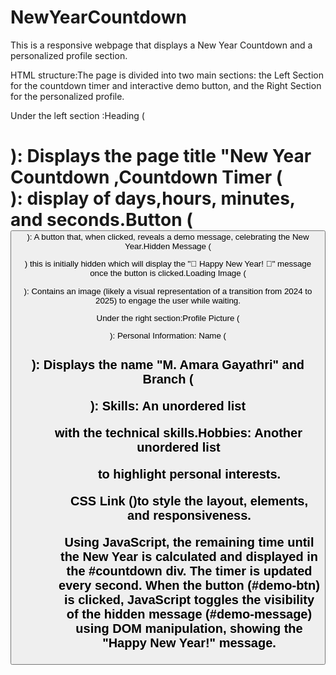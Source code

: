 # NewYearCountdown
This is a responsive webpage that displays a New Year Countdown and a personalized profile section.

HTML structure:The page is divided into two main sections: the Left Section for the countdown timer and interactive demo button, and the Right Section for the personalized profile.

Under the left section :Heading (<h1>): Displays the page title "New Year Countdown ,Countdown Timer (<div id="countdown" class="timer">): display of days,hours, minutes, and seconds.Button (<button id="demo-btn">): A button that, when clicked, reveals a demo message, celebrating the New Year.Hidden Message (<p id="demo-message" class="hidden">) this is initially hidden which will display the "🎉 Happy New Year! 🎉" message once the button is clicked.Loading Image (<div class="loading-image">): Contains an image (likely a visual representation of a transition from 2024 to 2025) to engage the user while waiting.

Under the right section:Profile Picture (<div class="profile-pic">): Personal Information:
Name (<h2>): Displays the name "M. Amara Gayathri" and Branch (<p>): Skills: An unordered list <ul> with the  technical skills.Hobbies: Another unordered list <ul> to highlight personal interests.

CSS Link (<link rel="stylesheet" href="style.css">)to style the layout, elements, and responsiveness.

 Using JavaScript, the remaining time until the New Year is calculated and displayed in the #countdown div. The timer is updated every second. When the button (#demo-btn) is clicked, JavaScript toggles the visibility of the hidden message (#demo-message) using DOM manipulation, showing the "Happy New Year!" message.
